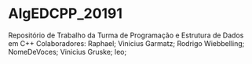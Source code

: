 ﻿# AlgEDCPP_20191
Repositório de Trabalho da Turma de Programação e Estrutura de Dados em C++
Colaboradores:
Raphael;
Vinicius Garmatz;
Rodrigo Wiebbelling;
NomeDeVoces;
Vinicius Gruske;
leo;

